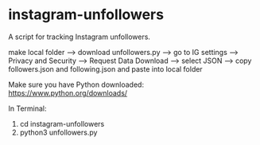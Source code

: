 # instagram-unfollowers
A script for tracking Instagram unfollowers.

make local folder --> download unfollowers.py --> go to IG settings --> Privacy and Security --> Request Data Download --> select JSON --> copy followers.json and following.json and paste into local folder

Make sure you have Python downloaded: https://www.python.org/downloads/

In Terminal:
1. cd instagram-unfollowers
2. python3 unfollowers.py

